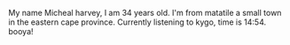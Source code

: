 My name Micheal harvey, I am 34 years old.
I'm from matatile a small town in the eastern cape province.
Currently listening to kygo, time is 14:54.
booya!
